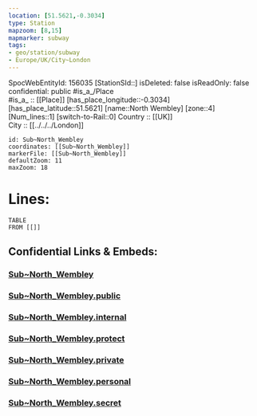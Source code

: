 ```yaml
---
location: [51.5621,-0.3034] 
type: Station 
mapzoom: [8,15] 
mapmarker: subway 
tags:
- geo/station/subway
- Europe/UK/City~London
---
```

SpocWebEntityId: 156035
[StationSId::] 
isDeleted: false
isReadOnly: false
confidential: public
#is_a_/Place  
#is_a_ :: [[Place]] 
[has_place_longitude::-0.3034] 
[has_place_latitude::51.5621] 
[name::North Wembley] 
[zone::4] 
[Num_lines::1] 
[switch-to-Rail::0] 
Country :: [[UK]]  
City :: [[../../../London]]  


```leaflet
id: Sub~North_Wembley
coordinates: [[Sub~North_Wembley]] 
markerFile: [[Sub~North_Wembley]] 
defaultZoom: 11 
maxZoom: 18
```


# Lines: 
```dataview
TABLE 
FROM [[]] 
```


## Confidential Links & Embeds: 

### [Sub~North_Wembley](/_Standards/Earth/Continent/Europe/Europe~North/UK/England/Regions~England/London,Greater/cities~GreaterLondon/Underground/Station/Sub~North_Wembley.md) 

### [Sub~North_Wembley.public](/_public/Earth/Continent/Europe/Europe~North/UK/England/Regions~England/London,Greater/cities~GreaterLondon/Underground/Station/Sub~North_Wembley.public.md) 

### [Sub~North_Wembley.internal](/_internal/Earth/Continent/Europe/Europe~North/UK/England/Regions~England/London,Greater/cities~GreaterLondon/Underground/Station/Sub~North_Wembley.internal.md) 

### [Sub~North_Wembley.protect](/_protect/Earth/Continent/Europe/Europe~North/UK/England/Regions~England/London,Greater/cities~GreaterLondon/Underground/Station/Sub~North_Wembley.protect.md) 

### [Sub~North_Wembley.private](/_private/Earth/Continent/Europe/Europe~North/UK/England/Regions~England/London,Greater/cities~GreaterLondon/Underground/Station/Sub~North_Wembley.private.md) 

### [Sub~North_Wembley.personal](/_personal/Earth/Continent/Europe/Europe~North/UK/England/Regions~England/London,Greater/cities~GreaterLondon/Underground/Station/Sub~North_Wembley.personal.md) 

### [Sub~North_Wembley.secret](/_secret/Earth/Continent/Europe/Europe~North/UK/England/Regions~England/London,Greater/cities~GreaterLondon/Underground/Station/Sub~North_Wembley.secret.md)

